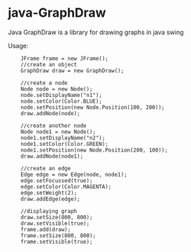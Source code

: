 # java-GraphDraw
Java GraphDraw is a library for drawing graphs in java swing 

Usage:

        JFrame frame = new JFrame();
        //create an object
        GraphDraw draw = new GraphDraw();
        
        //create a node
        Node node = new Node();
        node.setDisplayName("n1");
        node.setColor(Color.BLUE);
        node.setPosition(new Node.Position(100, 200));
        draw.addNode(node);
        
        //create another node
        Node node1 = new Node();
        node1.setDisplayName("n2");
        node1.setColor(Color.GREEN);
        node1.setPosition(new Node.Position(200, 100));
        draw.addNode(node1);
        
        //create an edge
        Edge edge = new Edge(node, node1);
        edge.setFocussed(true);
        edge.setColor(Color.MAGENTA);
        edge.setWeight(2);
        draw.addEdge(edge);
        
        //displaying graph
        draw.setSize(800, 800);
        draw.setVisible(true);
        frame.add(draw);
        frame.setSize(800, 800);
        frame.setVisible(true);

